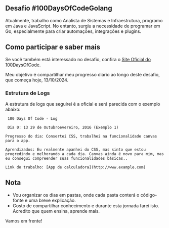 ## Desafio #100DaysOfCodeGolang

Atualmente, trabalho como Analista de Sistemas e Infraestrutura, programo em Java e JavaScript. No entanto, surgiu a necessidade de programar em Go, especialmente para criar automações, integrações e plugins.

## Como participar e saber mais

Se você também está interessado no desafio, confira o [Site Oficial do 100DaysOfCode](http://100daysofcode.com/).

Meu objetivo é compartilhar meu progresso diário ao longo deste desafio, que começa hoje, 13/10/2024.

### Estrutura de Logs

A estrutura de logs que seguirei é a oficial e será parecida com o exemplo abaixo:


     100 Days Of Code - Log

     Dia 0: 13 29 de Outubroevereiro, 2016 (Exemplo 1)

    Progresso do dia: Consertei CSS, trabalhei na funcionalidade canvas para o app.

    Aprendizados: Eu realmente apanhei do CSS, mas sinto que estou progredindo e melhorando a cada dia. Canvas ainda é novo para mim, mas eu consegui compreender suas funcionalidades básicas..

    Link do trabalho: [App de calculadora](http://www.example.com)



## Nota

- Vou organizar os dias em pastas, onde cada pasta conterá o código-fonte e uma breve explicação.
- Gosto de compartilhar conhecimento e durante esta jornada farei isto. Acredito que quem ensina, aprende mais.

Vamos em frente!
